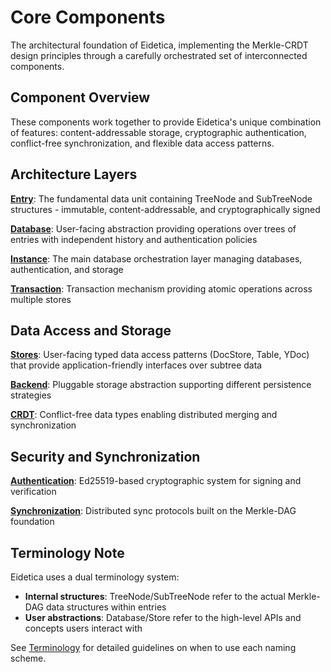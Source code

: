 # Core Components

The architectural foundation of Eidetica, implementing the Merkle-CRDT design principles through a carefully orchestrated set of interconnected components.

## Component Overview

These components work together to provide Eidetica's unique combination of features: content-addressable storage, cryptographic authentication, conflict-free synchronization, and flexible data access patterns.

## Architecture Layers

**[Entry](entry.md)**: The fundamental data unit containing TreeNode and SubTreeNode structures - immutable, content-addressable, and cryptographically signed

**[Database](database.md)**: User-facing abstraction providing operations over trees of entries with independent history and authentication policies

**[Instance](basedb.md)**: The main database orchestration layer managing databases, authentication, and storage

**[Transaction](atomicop.md)**: Transaction mechanism providing atomic operations across multiple stores

## Data Access and Storage

**[Stores](stores.md)**: User-facing typed data access patterns (DocStore, Table, YDoc) that provide application-friendly interfaces over subtree data

**[Backend](backend.md)**: Pluggable storage abstraction supporting different persistence strategies

**[CRDT](crdt.md)**: Conflict-free data types enabling distributed merging and synchronization

## Security and Synchronization

**[Authentication](authentication.md)**: Ed25519-based cryptographic system for signing and verification

**[Synchronization](synchronization.md)**: Distributed sync protocols built on the Merkle-DAG foundation

## Terminology Note

Eidetica uses a dual terminology system:

- **Internal structures**: TreeNode/SubTreeNode refer to the actual Merkle-DAG data structures within entries
- **User abstractions**: Database/Store refer to the high-level APIs and concepts users interact with

See [Terminology](../terminology.md) for detailed guidelines on when to use each naming scheme.
